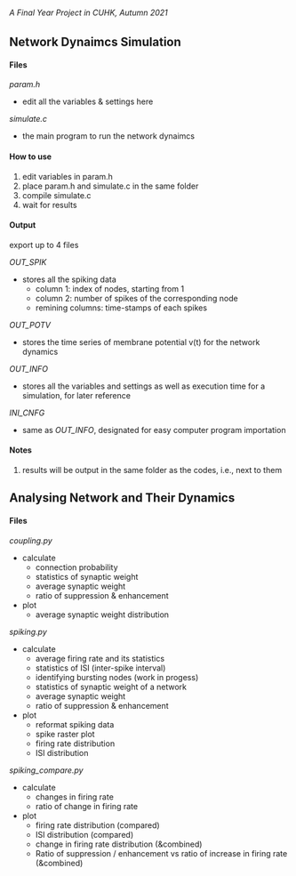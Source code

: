 ###### A Final Year Project in CUHK, Autumn 2021

## **Network Dynaimcs Simulation**

#### **Files**

_param.h_
- edit all the variables & settings here

_simulate.c_
- the main program to run the network dynaimcs

#### **How to use**
1. edit variables in param.h
2. place param.h and simulate.c in the same folder
3. compile simulate.c
4. wait for results

#### **Output**
export up to 4 files

_OUT_SPIK_
- stores all the spiking data
  - column 1: index of nodes, starting from 1
  - column 2: number of spikes of the corresponding node
  - remining columns: time-stamps of each spikes

_OUT_POTV_
- stores the time series of membrane potential v(t) for the network dynamics

_OUT_INFO_
- stores all the variables and settings as well as execution time for a simulation, for later reference

_INI_CNFG_
- same as _OUT_INFO_, designated for easy computer program importation

#### **Notes**
1. results will be output in the same folder as the codes, i.e., next to them

## **Analysing Network and Their Dynamics**

#### **Files**

_coupling.py_
- calculate
  - connection probability
  - statistics of synaptic weight
  - average synaptic weight
  - ratio of suppression & enhancement
- plot
  - average synaptic weight distribution

_spiking.py_
- calculate
  - average firing rate and its statistics
  - statistics of ISI (inter-spike interval)
  - identifying bursting nodes (work in progess)
  - statistics of synaptic weight of a network
  - average synaptic weight
  - ratio of suppression & enhancement
- plot
  - reformat spiking data
  - spike raster plot
  - firing rate distribution
  - ISI distribution

_spiking_compare.py_
- calculate
  - changes in firing rate
  - ratio of change in firing rate
- plot
  - firing rate distribution (compared)
  - ISI distribution (compared)
  - change in firing rate distribution (&combined)
  - Ratio of suppression / enhancement vs ratio of increase in firing rate (&combined)
